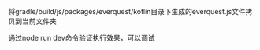 将gradle/build/js/packages/everquest/kotlin目录下生成的everquest.js文件拷贝到当前文件夹

通过node run dev命令验证执行效果，可以调试

